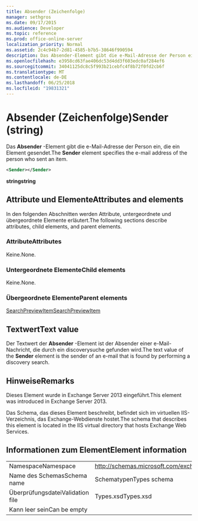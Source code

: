 ```yaml
---
title: Absender (Zeichenfolge)
manager: sethgros
ms.date: 09/17/2015
ms.audience: Developer
ms.topic: reference
ms.prod: office-online-server
localization_priority: Normal
ms.assetid: 2c4c94b7-2d81-4585-b7b5-38646f990594
description: Das Absender-Element gibt die e-Mail-Adresse der Person ein, die ein Element gesendet.
ms.openlocfilehash: e3958cd63fae406dc53d4dd3f603edc0af284ef6
ms.sourcegitcommit: 34041125dc8c5f993b21cebfc4f8b72f0fd2cb6f
ms.translationtype: MT
ms.contentlocale: de-DE
ms.lasthandoff: 06/25/2018
ms.locfileid: "19831321"
---
```

# <a name="sender-string"></a><span data-ttu-id="bc232-103">Absender (Zeichenfolge)</span><span class="sxs-lookup"><span data-stu-id="bc232-103">Sender (string)</span></span>

<span data-ttu-id="bc232-104">Das **Absender** -Element gibt die e-Mail-Adresse der Person ein, die ein Element gesendet.</span><span class="sxs-lookup"><span data-stu-id="bc232-104">The **Sender** element specifies the e-mail address of the person who sent an item.</span></span> 
  
```XML
<Sender></Sender>
```

 <span data-ttu-id="bc232-105">**string**</span><span class="sxs-lookup"><span data-stu-id="bc232-105">**string**</span></span>
## <a name="attributes-and-elements"></a><span data-ttu-id="bc232-106">Attribute und Elemente</span><span class="sxs-lookup"><span data-stu-id="bc232-106">Attributes and elements</span></span>

<span data-ttu-id="bc232-107">In den folgenden Abschnitten werden Attribute, untergeordnete und übergeordnete Elemente erläutert.</span><span class="sxs-lookup"><span data-stu-id="bc232-107">The following sections describe attributes, child elements, and parent elements.</span></span>
  
### <a name="attributes"></a><span data-ttu-id="bc232-108">Attribute</span><span class="sxs-lookup"><span data-stu-id="bc232-108">Attributes</span></span>

<span data-ttu-id="bc232-109">Keine.</span><span class="sxs-lookup"><span data-stu-id="bc232-109">None.</span></span>
  
### <a name="child-elements"></a><span data-ttu-id="bc232-110">Untergeordnete Elemente</span><span class="sxs-lookup"><span data-stu-id="bc232-110">Child elements</span></span>

<span data-ttu-id="bc232-111">Keine.</span><span class="sxs-lookup"><span data-stu-id="bc232-111">None.</span></span>
  
### <a name="parent-elements"></a><span data-ttu-id="bc232-112">Übergeordnete Elemente</span><span class="sxs-lookup"><span data-stu-id="bc232-112">Parent elements</span></span>

[<span data-ttu-id="bc232-113">SearchPreviewItem</span><span class="sxs-lookup"><span data-stu-id="bc232-113">SearchPreviewItem</span></span>](searchpreviewitem.md)
  
## <a name="text-value"></a><span data-ttu-id="bc232-114">Textwert</span><span class="sxs-lookup"><span data-stu-id="bc232-114">Text value</span></span>

<span data-ttu-id="bc232-115">Der Textwert der **Absender** -Element ist der Absender einer e-Mail-Nachricht, die durch ein discoverysuche gefunden wird.</span><span class="sxs-lookup"><span data-stu-id="bc232-115">The text value of the **Sender** element is the sender of an e-mail that is found by performing a discovery search.</span></span> 
  
## <a name="remarks"></a><span data-ttu-id="bc232-116">Hinweise</span><span class="sxs-lookup"><span data-stu-id="bc232-116">Remarks</span></span>

<span data-ttu-id="bc232-117">Dieses Element wurde in Exchange Server 2013 eingeführt.</span><span class="sxs-lookup"><span data-stu-id="bc232-117">This element was introduced in Exchange Server 2013.</span></span>
  
<span data-ttu-id="bc232-118">Das Schema, das dieses Element beschreibt, befindet sich im virtuellen IIS-Verzeichnis, das Exchange-Webdienste hostet.</span><span class="sxs-lookup"><span data-stu-id="bc232-118">The schema that describes this element is located in the IIS virtual directory that hosts Exchange Web Services.</span></span>
  
## <a name="element-information"></a><span data-ttu-id="bc232-119">Informationen zum Element</span><span class="sxs-lookup"><span data-stu-id="bc232-119">Element information</span></span>

|||
|:-----|:-----|
|<span data-ttu-id="bc232-120">Namespace</span><span class="sxs-lookup"><span data-stu-id="bc232-120">Namespace</span></span>  <br/> |http://schemas.microsoft.com/exchange/services/2006/types  <br/> |
|<span data-ttu-id="bc232-121">Name des Schemas</span><span class="sxs-lookup"><span data-stu-id="bc232-121">Schema name</span></span>  <br/> |<span data-ttu-id="bc232-122">Schematypen</span><span class="sxs-lookup"><span data-stu-id="bc232-122">Types schema</span></span>  <br/> |
|<span data-ttu-id="bc232-123">Überprüfungsdatei</span><span class="sxs-lookup"><span data-stu-id="bc232-123">Validation file</span></span>  <br/> |<span data-ttu-id="bc232-124">Types.xsd</span><span class="sxs-lookup"><span data-stu-id="bc232-124">Types.xsd</span></span>  <br/> |
|<span data-ttu-id="bc232-125">Kann leer sein</span><span class="sxs-lookup"><span data-stu-id="bc232-125">Can be empty</span></span>  <br/> ||
   

